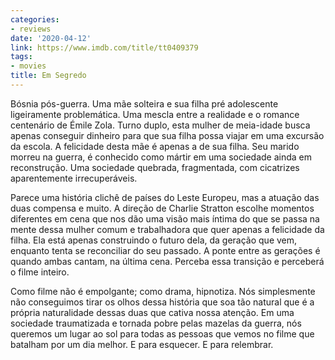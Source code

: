 ```yaml
---
categories:
- reviews
date: '2020-04-12'
link: https://www.imdb.com/title/tt0409379
tags:
- movies
title: Em Segredo
---
```


Bósnia pós-guerra. Uma mãe solteira e sua filha pré adolescente ligeiramente problemática. Uma mescla entre a realidade e o romance centenário de Émile Zola. Turno duplo, esta mulher de meia-idade busca apenas conseguir dinheiro para que sua filha possa viajar em uma excursão da escola. A felicidade desta mãe é apenas a de sua filha. Seu marido morreu na guerra, é conhecido como mártir em uma sociedade ainda em reconstrução. Uma sociedade quebrada, fragmentada, com cicatrizes aparentemente irrecuperáveis.

Parece uma história clichê de países do Leste Europeu, mas a atuação das duas compensa e muito. A direção de Charlie Stratton escolhe momentos diferentes em cena que nos dão uma visão mais íntima do que se passa na mente dessa mulher comum e trabalhadora que quer apenas a felicidade da filha. Ela está apenas construindo o futuro dela, da geração que vem, enquanto tenta se reconciliar do seu passado. A ponte entre as gerações é quando ambas cantam, na última cena. Perceba essa transição e perceberá o filme inteiro.

Como filme não é empolgante; como drama, hipnotiza. Nós simplesmente não conseguimos tirar os olhos dessa história que soa tão natural que é a própria naturalidade dessas duas que cativa nossa atenção. Em uma sociedade traumatizada e tornada pobre pelas mazelas da guerra, nós queremos um lugar ao sol para todas as pessoas que vemos no filme que batalham por um dia melhor. E para esquecer. E para relembrar.